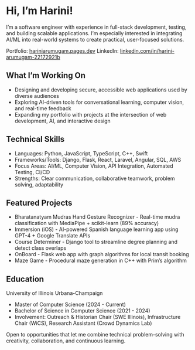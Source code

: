 # Hi, I’m Harini!

I’m a software engineer with experience in full-stack development, testing, and building scalable applications. I’m especially interested in integrating AI/ML into real-world systems to create practical, user-focused solutions.

Portfolio: [hariniarumugam.pages.dev](http://hariniarumugam.pages.dev)
LinkedIn: [linkedin.com/in/harini-arumugam-22172921b](http://linkedin.com/in/harini-arumugam-22172921b)

## What I’m Working On

* Designing and developing secure, accessible web applications used by diverse audiences
* Exploring AI-driven tools for conversational learning, computer vision, and real-time feedback
* Expanding my portfolio with projects at the intersection of web development, AI, and interactive design

## Technical Skills

* Languages: Python, JavaScript, TypeScript, C++, Swift
* Frameworks/Tools: Django, Flask, React, Laravel, Angular, SQL, AWS
* Focus Areas: AI/ML, Computer Vision, API Integration, Automated Testing, CI/CD
* Strengths: Clear communication, collaborative teamwork, problem solving, adaptability

## Featured Projects

* Bharatanatyam Mudras Hand Gesture Recognizer - Real-time mudra classification with MediaPipe + scikit-learn (89% accuracy)
* Immersion (iOS) - AI-powered Spanish language learning app using GPT-4 + Google Translate APIs
* Course Determiner - Django tool to streamline degree planning and detect class overlaps
* OnBoard - Flask web app with graph algorithms for local transit booking
* Maze Game - Procedural maze generation in C++ with Prim’s algorithm

## Education

University of Illinois Urbana-Champaign
* Master of Computer Science (2024 - Current)
* Bachelor of Science in Computer Science (2021 - 2024)
* Involvement: Outreach & Historian Chair (SWE Illinois), Infrastructure Chair (WiCS), Research Assistant (Crowd Dynamics Lab)

Open to opportunities that let me combine technical problem-solving with creativity, collaboration, and continuous learning.
